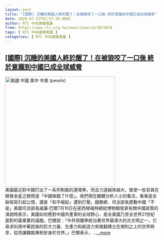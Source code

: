 ```yaml
---
layout: post
title: "[國際] 沉睡的美國人終於醒了！在被狼咬了一口後 終於意識到中國已成全球威脅"
date: 2020-07-22T02:57:20.000Z
author: RTI 中央廣播電臺
from: https://www.rti.org.tw/news/view/id/2073034
tags: [ RTI 中央廣播電臺 ]
categories: [ RTI 中央廣播電臺 ]
---
```

<!--1595386640000-->
[[國際] 沉睡的美國人終於醒了！在被狼咬了一口後 終於意識到中國已成全球威脅](https://www.rti.org.tw/news/view/id/2073034)
------

<div>
<img src="https://static.rti.org.tw/assets/thumbnails/2020/06/27/7199f293657b47f962952a3217551394.jpg" width="360" alt="美國 中國 美中 中美 (pexels)" title="美國 中國 美中 中美 (pexels)"><br>美國最近對中國打出了一系列制裁的連環拳，而且力道越來越大，致使一些官員在眼冒金星之餘問道「中國做錯了什麼」。我們現在聽聽分析人士的看法，看看是劣跡斑斑引起公憤，還是「和平崛起」遭到打壓。國務卿、司法部長歷數中國「不是」美國司法部長威廉&middot;巴爾7月16日在密西根福特總統博物館發表有關中國政策的演說時表示，美國如何應對中國共產黨的全球野心，是全美國乃至全世界21世紀面對的最重要的議題。巴爾說：「中共用鐵拳統治著世界最偉大的古文明之一，它尋求利用中華民族的巨大力量、生產力和創造力來推翻建立在規則之上的世界秩序，從而讓獨裁專制安身於世界。」巴爾表示，...<a target="_blank" href="https://www.rti.org.tw/news/view/id/2073034">...more</a>
</div>

